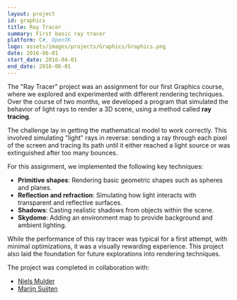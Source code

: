 ```yaml
---
layout: project
id: graphics
title: Ray Tracer
summary: First basic ray tracer
platform: C#, OpenTK
logo: assets/images/projects/Graphics/Graphics.png
date: 2016-06-01
start_date: 2016-04-01
end_date: 2016-06-01
---
```


The "Ray Tracer" project was an assignment for our first Graphics course, where we explored and experimented with different rendering techniques. Over the course of two months, we developed a program that simulated the behavior of light rays to render a 3D scene, using a method called **ray tracing**.

The challenge lay in getting the mathematical model to work correctly. This involved simulating "light" rays in reverse: sending a ray through each pixel of the screen and tracing its path until it either reached a light source or was extinguished after too many bounces. 

For this assignment, we implemented the following key techniques:
- **Primitive shapes**: Rendering basic geometric shapes such as spheres and planes.
- **Reflection and refraction**: Simulating how light interacts with transparent and reflective surfaces.
- **Shadows**: Casting realistic shadows from objects within the scene.
- **Skydome**: Adding an environment map to provide background and ambient lighting.

While the performance of this ray tracer was typical for a first attempt, with minimal optimizations, it was a visually rewarding experience. This project also laid the foundation for future explorations into rendering techniques.

The project was completed in collaboration with:
- [Niels Mulder](http://www.ncmulder.me)
- [Marijn Suijten](https://github.com/MarijnS95)
